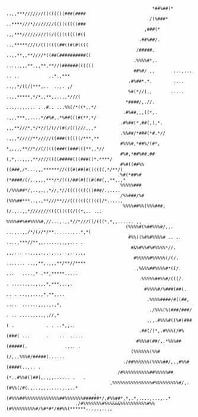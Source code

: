                                                            *##%##(*   ..,,***///////((((((((###(####
                                                          /(%###*     ..****///*////////(((((((((###
                                                        ,###(*        .,,***/////////((/(((((((((#((
                                                      .##%##/.       ..,*****///(/(((((((##((#(#((((
                                                     /#####.        ..,,**,,**////*((##(##########((
                                                    .%%%%#*,.      ...,,,,,**,,,**,**//(######((((((
                                                    ##%#/ ,,       ...,...  .. ..           ..*.,***
                                                  .#%##*.*.        ....    ..,,*/((/(***,..  ..,. ,/
                                                  %#(*//(.,       ..... ..,,*****,*/*,,**,,..,,*///(
                                                 *####/,.//.      ...,.,,,,.. . ,#.. ...%%(/*((*,,*/
                                                .#%##,,,((*,.     .,,,***,,....*/#%#,.*%##(((#(**,*/
                                               .#%##(*,##(,(,*.   ,,,**///*,*/*//(/(//(#(/(((///,,,*
                                               .%%##/*###(*#.*// .,,,*/////**/////((###((((((/***,**
                                               #%%%#,*##%/(#*, *,,,,,**//*//(/((((###((###(((**,,*//
                                               #%#,*##%##,##(,*,..,,,,**////((((#####(((###((*.****/
                                               #%#((##%%((###,/*...,,,******//(((#(##(#((((((,*/**/(
                                              .%#(*##%#(*####/(/,.,,,,***/*/(((/##(#(((#(##(,,**,,,*
                                               %%%%%###(/%%%##*/,..,.,,*//,*//((((((((((###/.,....  
                                               /%%###/%#(%%%##***..,.,**///**///((((((((((((/*.....,
                                                %%%%##%%(%%%###,(/.,..,,*///////(((((((((/((*,.. ...
                                                 %%%%##%##%%%%#,//...,.,,*//*///((/(((*,*,,...... ,,
                                                 (%%%%#(%##%%%#/,,. ...,,.,,/*/(//*/**.......,..*,*(
                                                  #%%((%#%#%%%%# .. .. ....,***//**,,......,,,,... .
                                                   #&%#%%#%#%%%%*//.  ,,,... ..,,,,.,,.,..,..,..,,,,
                                                    #%%%%%#%%%%%(/(/. ....... ..,,**,.,,,**/**//****
                                                     ,%&%%##%%%%#*((/.  ...   ....,* .**,*****..... 
                                                      .%%%%%##%%#/(((/.    . ......,.,,.,,*,***,,.,.
                                                        #%%%%#/%###(##(.      .. . ..,,,...,*,**,,..
                                                         .%%%%####/#((##,      ....  ......,,,.,.,*,
                                                          ./%%%(%(###/###/      . .. .........,,//,*
                                                         ,,,.#%%%#((%#(###( .            . . ..*,,..
                                                      .##(/(*,.#%%%(/#%(###( ...      .    ..  .....
                                                     #%%%#(##/,.*%%%##(#####(.              .... .  
                                                   (%%%%%%(%%#(/,.,%%%#/#####(......                
                                                ./##%%%%%%(%%%%##/,.,#%%#(####(..,.. .              
                                              /#%%%%%%%%%%##%%%%%##(*..#%%#((##(,.,,,...... .   .   
                                           ,%%%%%%%%%%%%%%%#%%%%%%%%%#/,.(#%%(/#(.,...,,,.....,.,..*
                                     ,(#%%%##%%%%%%%%%%%%%##%%%%%%%######*/,#%%##*,*,.*,....,...,..*
                              ./#%%%%%%%#%%%&&&%%%%%%%%%%#%%(#%%%%%%%%%#/%#*#*/##%%(******...,.,..,,
